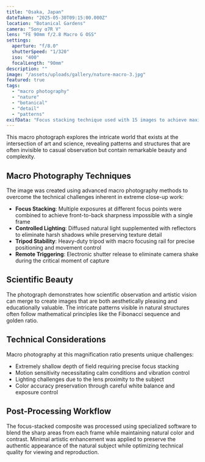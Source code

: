 ```yaml
---
title: "Osaka, Japan"
dateTaken: "2025-05-30T09:15:00.000Z"
location: "Botanical Gardens"
camera: "Sony α7R V"
lens: "FE 90mm f/2.8 Macro G OSS"
settings:
  aperture: "f/8.0"
  shutterSpeed: "1/320"
  iso: "400"
  focalLength: "90mm"
description: ""
image: "/assets/uploads/gallery/nature-macro-3.jpg"
featured: true
tags:
  - "macro photography"
  - "nature"
  - "botanical"
  - "detail"
  - "patterns"
exifData: "Focus stacking technique used with 15 images to achieve maximum depth of field while maintaining sharp detail throughout the frame."
---
```


This macro photograph explores the intricate world that exists at the intersection of art and science, revealing patterns and structures that are often invisible to casual observation but contain remarkable beauty and complexity.

## Macro Photography Techniques

The image was created using advanced macro photography methods to overcome the technical challenges inherent in extreme close-up work:

- **Focus Stacking**: Multiple exposures at different focus points were combined to achieve front-to-back sharpness impossible with a single frame
- **Controlled Lighting**: Diffused natural light supplemented with reflectors to eliminate harsh shadows while preserving texture detail
- **Tripod Stability**: Heavy-duty tripod with macro focusing rail for precise positioning and movement control
- **Remote Triggering**: Electronic shutter release to eliminate camera shake during the critical moment of capture

## Scientific Beauty

The photograph demonstrates how scientific observation and artistic vision can merge to create images that are both aesthetically pleasing and educationally valuable. The intricate patterns visible in natural structures often follow mathematical principles like the Fibonacci sequence and golden ratio.

## Technical Considerations

Macro photography at this magnification ratio presents unique challenges:

- Extremely shallow depth of field requiring precise focus stacking
- Motion sensitivity necessitating calm conditions and vibration control
- Lighting challenges due to the lens proximity to the subject
- Color accuracy preservation through careful white balance and exposure control

## Post-Processing Workflow

The focus-stacked composite was processed using specialized software to blend the sharp areas from each frame while maintaining natural color and contrast. Minimal artistic enhancement was applied to preserve the authentic appearance of the natural subject while optimizing technical quality for viewing and reproduction.